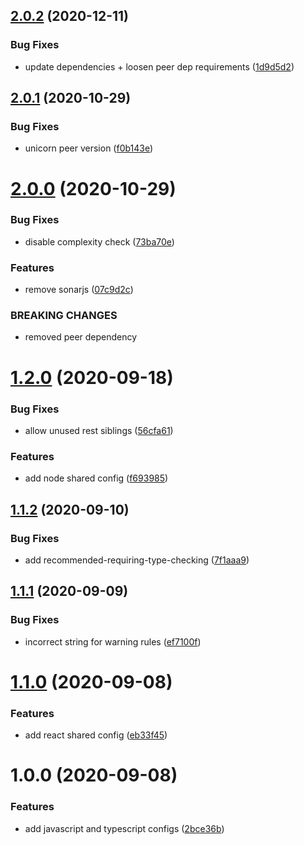 ## [2.0.2](https://github.com/myrovh/eslint-config-bigbrain/compare/v2.0.1...v2.0.2) (2020-12-11)


### Bug Fixes

* update dependencies + loosen peer dep requirements ([1d9d5d2](https://github.com/myrovh/eslint-config-bigbrain/commit/1d9d5d294e064ebf4a3bb02ef3da4a673efe60ae))

## [2.0.1](https://github.com/myrovh/eslint-config-bigbrain/compare/v2.0.0...v2.0.1) (2020-10-29)


### Bug Fixes

* unicorn peer version ([f0b143e](https://github.com/myrovh/eslint-config-bigbrain/commit/f0b143e46000e9d7ad6ec609141d7b3a7481813d))

# [2.0.0](https://github.com/myrovh/eslint-config-bigbrain/compare/v1.2.0...v2.0.0) (2020-10-29)


### Bug Fixes

* disable complexity check ([73ba70e](https://github.com/myrovh/eslint-config-bigbrain/commit/73ba70e1c053b29e6a2ccb215fd6562c7d2bff79))


### Features

* remove sonarjs ([07c9d2c](https://github.com/myrovh/eslint-config-bigbrain/commit/07c9d2ca980c9b439f287a93dc77fa2a695ab8bf))


### BREAKING CHANGES

* removed peer dependency

# [1.2.0](https://github.com/myrovh/eslint-config-bigbrain/compare/v1.1.2...v1.2.0) (2020-09-18)


### Bug Fixes

* allow unused rest siblings ([56cfa61](https://github.com/myrovh/eslint-config-bigbrain/commit/56cfa611e441805131d2bc60230200a6a37a405a))


### Features

* add node shared config ([f693985](https://github.com/myrovh/eslint-config-bigbrain/commit/f6939854bd9d85451ce59425e08e7f39dbb96686))

## [1.1.2](https://github.com/myrovh/eslint-config-bigbrain/compare/v1.1.1...v1.1.2) (2020-09-10)


### Bug Fixes

* add recommended-requiring-type-checking ([7f1aaa9](https://github.com/myrovh/eslint-config-bigbrain/commit/7f1aaa928d17241b465534b7ccbd3d080bf3f3c2))

## [1.1.1](https://github.com/myrovh/eslint-config-bigbrain/compare/v1.1.0...v1.1.1) (2020-09-09)


### Bug Fixes

* incorrect string for warning rules ([ef7100f](https://github.com/myrovh/eslint-config-bigbrain/commit/ef7100fdb80e58da0c3fbefabb26f35ba959f1cf))

# [1.1.0](https://github.com/myrovh/eslint-config-bigbrain/compare/v1.0.0...v1.1.0) (2020-09-08)


### Features

* add react shared config ([eb33f45](https://github.com/myrovh/eslint-config-bigbrain/commit/eb33f45fc69965310aae6a92911051ed8f6e23f9))

# 1.0.0 (2020-09-08)


### Features

* add javascript and typescript configs ([2bce36b](https://github.com/myrovh/eslint-config-bigbrain/commit/2bce36bc2d8e4be6ae87a8a8f5ffeb9f03e0642e))
